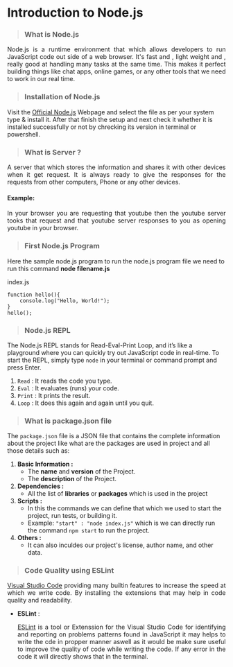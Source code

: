 # Introduction to Node.js

>### What is Node.js
<p align="justify">Node.js is a runtime environment that which allows developers to run JavaScript code out side of a web browser. It's fast and , light weight and , really good at handling many tasks at the same time. This makes it perfect building things like chat apps, online games, or any other tools that we need to work in our real time.</p>  

>### Installation of Node.js
Visit the [Official Node.js](https://nodejs.org/en/download/package-manager) Webpage and select the file as per your system type & install it. After that finish the setup and next check it whether it is installed successfully or not by chrecking its version in terminal or powershell.

>### What is Server ?
<p align="justify">A server that which stores the information and shares it with other devices when it get request. It is always ready to give the responses for the requests from other computers, Phone or any other devices.</p>

#### Example:  
<p align="justify">In your browser you are requesting that youtube then the youtube server tooks that request and that youtube server responses to you as opening youtube in your browser.</p>

>### First Node.js Program
Here the sample node.js program to run the node.js program file we need to run this command __node filename.js__ 

index.js
```
function hello(){
    console.log("Hello, World!");
}
hello();
```
>### Node.js REPL
The Node.js REPL stands for Read-Eval-Print Loop, and it’s like a playground where you can quickly try out JavaScript code in real-time.
To start the REPL, simply type `node` in your terminal or command prompt and press Enter.
 1. `Read`  : It reads the code you type.
 2. `Eval`  : It evaluates (runs) your code.
 3. `Print` : It prints the result.
 4. `Loop`  : It does this again and again until you quit.

>### What is package.json file
The `package.json` file is a JSON file that contains the complete information about the project like what are the packages are used in project and all those details such as:

1. __Basic Information :__
   - The __name__ and __version__ of the Project.
   - The __description__ of the Project.
2. __Dependencies :__
   - All the list of __libraries__ or __packages__ which is used in the project
3. __Scripts :__
   - In this the commands we can define that which we used to start the project, run tests, or building it.
   - Example: `"start" : "node index.js"` which is we can directly run the command `npm start` to run the project.
4. __Others :__
   - It can also inculdes our project's license, author name, and other data.

>### Code Quality using ESLint
<p align="justify"><a href="https://code.visualstudio.com/">Visual Studio Code</a> providing many builtin features to increase the speed at which we write code. By installing the extensions that may help in code quality and readability.</p>

- **ESLint** :<p align="justify"> <a href="https://eslint.org/">ESLint</a> is a tool or Extenssion for the Visual Studio Code for identifying and reporting on problems patterns found in JavaScript it may helps to write the cde in propper manner aswell as it would be make sure useful to improve the quality of code while writing the code. If any error in the code it will directly shows that in the terminal.</p>
